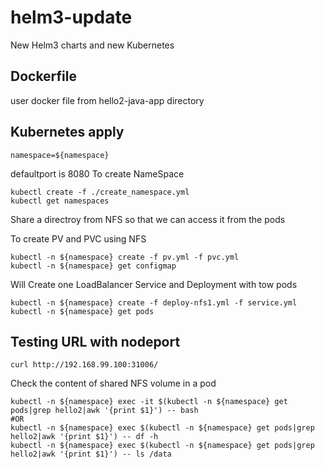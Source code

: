 # helm3-update
New Helm3 charts and new Kubernetes

## Dockerfile
user docker file from hello2-java-app directory

## Kubernetes apply

```
namespace=${namespace}
```

defaultport is 8080
To create NameSpace
```
kubectl create -f ./create_namespace.yml
kubectl get namespaces
```

Share a directroy from NFS so that we can access it from the pods

To create PV and PVC using NFS
```
kubectl -n ${namespace} create -f pv.yml -f pvc.yml
kubectl -n ${namespace} get configmap
```

Will Create one LoadBalancer Service and Deployment with tow pods
```
kubectl -n ${namespace} create -f deploy-nfs1.yml -f service.yml
kubectl -n ${namespace} get pods
```

## Testing URL with nodeport
```
curl http://192.168.99.100:31006/
```

Check the content of shared NFS volume in a pod
```
kubectl -n ${namespace} exec -it $(kubectl -n ${namespace} get pods|grep hello2|awk '{print $1}') -- bash
#OR
kubectl -n ${namespace} exec $(kubectl -n ${namespace} get pods|grep hello2|awk '{print $1}') -- df -h
kubectl -n ${namespace} exec $(kubectl -n ${namespace} get pods|grep hello2|awk '{print $1}') -- ls /data
```
